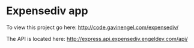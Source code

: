 # Expensediv app
To view this project go here: http://code.gavinengel.com/expensediv/

The API is located here: http://express.api.expensediv.engeldev.com/api/
